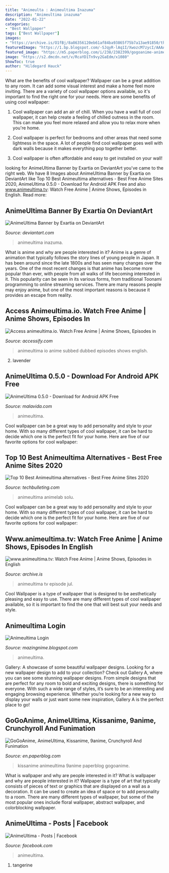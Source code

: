 ```yaml
---
title: "Animeulta : Animeultima Inazuma"
description: "Animeultima inazuma"
date: "2022-01-22"
categories:
- "Best Wallpaper"
tags: ["Best Wallpaper"]
images:
- "https://archive.is/O1fBj/8a86356120eb61af84ba93865f75b7a13ae91850/thumb.png"
featuredImage: "https://1.bp.blogspot.com/-SJqyR-lAq1I/XwozcM7zycI/AAAAAAAAAlU/5budYP3YQuQFCFXyHfDyTay1ChBUQ9lhACLcBGAsYHQ/s1600/AnimeUltima-Site.jpg"
featured_image: "https://m5.paperblog.com/i/238/2382399/gogoanime-animeultima-kissanime-9anime-crunch-T-bmYDqI.jpeg"
image: "https://s2.dmcdn.net/v/RcaYD1Tn9vy2GaEdm/x1080"
ShowToc: true
author: "Hildegard Hauck"
---
```



What are the benefits of cool wallpaper?
Wallpaper can be a great addition to any room. It can add some visual interest and make a home feel more inviting. There are a variety of cool wallpaper options available, so it's important to find the right one for your needs. Here are some benefits of using cool wallpaper: 
1. Cool wallpaper can add an air of chill. When you have a wall full of cool wallpaper, it can help create a feeling of chilled outness in the room. This can make you feel more relaxed and allow you to relax more when you're home. 

2. Cool wallpaper is perfect for bedrooms and other areas that need some lightness in the space. A lot of people find cool wallpaper goes well with dark walls because it makes everything pop together better. 

3. Cool wallpaper is often affordable and easy to get installed on your wall!

	

		
looking for AnimeUltima Banner by Exartia on DeviantArt you've came to the right web. We have 8 Images about AnimeUltima Banner by Exartia on DeviantArt like Top 10 Best Animeultima alternatives - Best Free Anime Sites 2020, AnimeUltima 0.5.0 - Download for Android APK Free and also www.animeultima.tv: Watch Free Anime | Anime Shows, Episodes in English. Read more:
		
    
## AnimeUltima Banner By Exartia On DeviantArt

<img loading=lazy src="https://orig00.deviantart.net/3d98/f/2018/080/b/9/animeultima_banner_by_exartia-d73y360.png" onerror="this.onerror=null;this.src='https://tse4.mm.bing.net/th?id=OIP.1t5lwqe3kBGSQXUT1k2nWQHaCv&amp;pid=15.1';" alt="AnimeUltima Banner by Exartia on DeviantArt">

_Source: deviantart.com_

>animeultima inazuma. 

	

What is anime and why are people interested in it?
Anime is a genre of animation that typically follows the story lines of young people in Japan. It has been around since the late 1800s and has seen many changes over the years. One of the most recent changes is that anime has become more popular than ever, with people from all walks of life becoming interested in it. This popularity can be seen in its various forms, from traditional Toonami programming to online streaming services. There are many reasons people may enjoy anime, but one of the most important reasons is because it provides an escape from reality.

    
## Access Animeultima.io. Watch Free Anime | Anime Shows, Episodes In

<img loading=lazy src="https://pic.accessify.com/blended-thumbnails/320x245/a/animeultima.io.png" onerror="this.onerror=null;this.src='https://tse4.mm.bing.net/th?id=OIP.R93kcbdKm3v-_qxSnx-0lgAAAA&amp;pid=15.1';" alt="Access animeultima.io. Watch Free Anime | Anime Shows, Episodes in">

_Source: accessify.com_

>animeultima io anime subbed dubbed episodes shows english. 

	

2. lavender 

    
## AnimeUltima 0.5.0 - Download For Android APK Free

<img loading=lazy src="https://imag.malavida.com/mvimg/main-m/animeultima-27318-6.jpg" onerror="this.onerror=null;this.src='https://tse4.mm.bing.net/th?id=OIP.JinDa_fmV5Ei28-WtUx2lwAAAA&amp;pid=15.1';" alt="AnimeUltima 0.5.0 - Download for Android APK Free">

_Source: malavida.com_

>animeultima. 

	

Cool wallpaper can be a great way to add personality and style to your home. With so many different types of cool wallpaper, it can be hard to decide which one is the perfect fit for your home. Here are five of our favorite options for cool wallpaper: 

    
## Top 10 Best Animeultima Alternatives - Best Free Anime Sites 2020

<img loading=lazy src="https://1.bp.blogspot.com/-SJqyR-lAq1I/XwozcM7zycI/AAAAAAAAAlU/5budYP3YQuQFCFXyHfDyTay1ChBUQ9lhACLcBGAsYHQ/s1600/AnimeUltima-Site.jpg" onerror="this.onerror=null;this.src='https://tse2.mm.bing.net/th?id=OIP.zXkzryhqvHjnpvqYUBLD1wHaDY&amp;pid=15.1';" alt="Top 10 Best Animeultima alternatives - Best Free Anime Sites 2020">

_Source: techbulleting.com_

>animeultima animelab solu. 

	

Cool wallpaper can be a great way to add personality and style to your home. With so many different types of cool wallpaper, it can be hard to decide which one is the perfect fit for your home. Here are five of our favorite options for cool wallpaper: 

    
## Www.animeultima.tv: Watch Free Anime | Anime Shows, Episodes In English

<img loading=lazy src="https://archive.is/O1fBj/8a86356120eb61af84ba93865f75b7a13ae91850/thumb.png" onerror="this.onerror=null;this.src='https://tse2.mm.bing.net/th?id=OIP.Q-Lx-jAjkR60Hr_u0rtiOgAAAA&amp;pid=15.1';" alt="www.animeultima.tv: Watch Free Anime | Anime Shows, Episodes in English">

_Source: archive.is_

>animeultima tv episode jul. 

	

Cool Wallpaper is a type of wallpaper that is designed to be aesthetically pleasing and easy to use. There are many different types of cool wallpaper available, so it is important to find the one that will best suit your needs and style.

    
## Animeultima Login

<img loading=lazy src="https://s2.dmcdn.net/v/RcaYD1Tn9vy2GaEdm/x1080" onerror="this.onerror=null;this.src='https://tse2.mm.bing.net/th?id=OIP.AnaDLhKdUE4gu4VApg4w_QHaEK&amp;pid=15.1';" alt="Animeultima Login">

_Source: mazingnime.blogspot.com_

>animeultima. 

	

Gallery: A showcase of some beautiful wallpaper designs.
Looking for a new wallpaper design to add to your collection? Check out Gallery A, where you can see some stunning wallpaper designs. From simple designs that are perfect for any room to bold and exciting designs, there is something for everyone. With such a wide range of styles, it’s sure to be an interesting and engaging browsing experience. Whether you’re looking for a new way to display your walls or just want some new inspiration, Gallery A is the perfect place to go!





	
	
    
## GoGoAnime, AnimeUltima, Kissanime, 9anime, Crunchyroll And Funimation

<img loading=lazy src="https://m5.paperblog.com/i/238/2382399/gogoanime-animeultima-kissanime-9anime-crunch-T-bmYDqI.jpeg" onerror="this.onerror=null;this.src='https://tse4.mm.bing.net/th?id=OIP.25_RY8f-2bVqdwbJ0vkyhAAAAA&amp;pid=15.1';" alt="GoGoAnime, AnimeUltima, Kissanime, 9anime, Crunchyroll And Funimation">

_Source: en.paperblog.com_

>kissanime animeultima 9anime paperblog gogoanime. 

	

What is wallpaper and why are people interested in it?
What is wallpaper and why are people interested in it?
Wallpaper is a type of art that typically consists of pieces of text or graphics that are displayed on a wall as a decoration. It can be used to create an idea of space or to add personality to a room. There are many different types of wallpaper, but some of the most popular ones include floral wallpaper, abstract wallpaper, and colorblocking wallpaper.

    
## AnimeUltima - Posts | Facebook

<img loading=lazy src="https://lookaside.fbsbx.com/lookaside/crawler/media/?media_id=10155881608231377" onerror="this.onerror=null;this.src='https://tse1.mm.bing.net/th?id=OIP.NV0g5rk7hRuR0PGtkcaxswHaEF&amp;pid=15.1';" alt="AnimeUltima - Posts | Facebook">

_Source: facebook.com_

>animeultima. 

	

1. tangerine 

